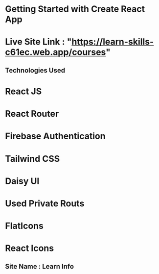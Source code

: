# Getting Started with Create React App

# Live Site Link : "https://learn-skills-c61ec.web.app/courses"

## Technologies Used 

# React JS
# React Router 
# Firebase Authentication
# Tailwind CSS
# Daisy UI
# Used Private Routs
# FlatIcons
# React Icons


## Site Name : Learn Info

